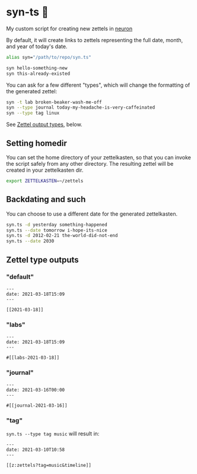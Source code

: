 # syn-ts 🧠

My custom script for creating new zettels in [neuron](https://neuron.zettel.page/)

By default, it will create links to zettels representing the full date, month, and year of today's date.

```sh
alias syn="/path/to/repo/syn.ts"

syn hello-something-new
syn this-already-existed
```

You can ask for a few different "types", which will change the formatting of the generated zettel:

```sh
syn -t lab broken-beaker-wash-me-off
syn --type journal today-my-headache-is-very-caffeinated
syn --type tag linux
```

See [Zettel output types](https://github.com/Terkwood/syn#zettel-type-outputs), below.

## Setting homedir

You can set the home directory of your zettelkasten,
so that you can invoke the script safely from any other
directory.  The resulting zettel will be created in your
zettelkasten dir.

```sh
export ZETTELKASTEN=~/zettels
```

## Backdating and such

You can choose to use a different date for the generated
zettelkasten.

```sh
syn.ts -d yesterday something-happened
syn.ts --date tomorrow i-hope-its-nice
syn.ts -d 2012-02-21 the-world-did-not-end
syn.ts --date 2030
```

## Zettel type outputs

### "default"

```text
---
date: 2021-03-18T15:09
---

[[2021-03-18]]
```

### "labs"

```text
---
date: 2021-03-18T15:09
---

#[[labs-2021-03-18]]
```

### "journal"

```text
---
date: 2021-03-16T00:00
---

#[[journal-2021-03-16]]
```

### "tag"

`syn.ts --type tag music` will result in:

```text
---
date: 2021-03-10T10:58
---

[[z:zettels?tag=music&timeline]]
```
